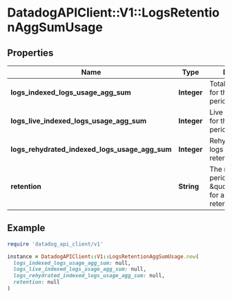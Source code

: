 # DatadogAPIClient::V1::LogsRetentionAggSumUsage

## Properties

| Name                                           | Type        | Description                                                                            | Notes      |
| ---------------------------------------------- | ----------- | -------------------------------------------------------------------------------------- | ---------- |
| **logs_indexed_logs_usage_agg_sum**            | **Integer** | Total indexed logs for this retention period.                                          | [optional] |
| **logs_live_indexed_logs_usage_agg_sum**       | **Integer** | Live indexed logs for this retention period.                                           | [optional] |
| **logs_rehydrated_indexed_logs_usage_agg_sum** | **Integer** | Rehydrated indexed logs for this retention period.                                     | [optional] |
| **retention**                                  | **String**  | The retention period in days or \&quot;custom\&quot; for all custom retention periods. | [optional] |

## Example

```ruby
require 'datadog_api_client/v1'

instance = DatadogAPIClient::V1::LogsRetentionAggSumUsage.new(
  logs_indexed_logs_usage_agg_sum: null,
  logs_live_indexed_logs_usage_agg_sum: null,
  logs_rehydrated_indexed_logs_usage_agg_sum: null,
  retention: null
)
```
